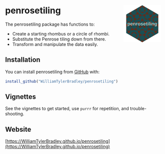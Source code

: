 
# penrosetiling <img src="man/figures/penrosetiling.png" align="right" alt="" width="120" />

<!-- badges: start -->
<!-- badges: end -->

The penrosetiling package has functions to:
* Create a starting rhombus or a circle of rhombi.
* Substitute the Penrose tiling down from there.
* Transform and manipulate the data easily.

## Installation

You can install penrosetiling from [GitHub](https://github.com/WilliamTylerBradley/penrosetiling) with:

``` r
install_github("WilliamTylerBradley/penrosetiling")
```

## Vignettes

See the vignettes to get started, use `purrr` for repetition, and trouble-shooting.

## Website

[https://WilliamTylerBradley.github.io/penrosetiling](https://WilliamTylerBradley.github.io/penrosetiling)

